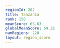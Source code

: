 ```yaml
---
regionId: 202
title: Tanzania
rank: 150
meanScore: 65.63
globalMeanScore: 69.21
numRegions: 220
layout: region_score
---
```

